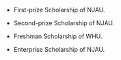 - First-prize Scholarship of NJAU.

- Second-prize Scholarship of NJAU.

- Freshman Scholarship of WHU.

- Enterprise Scholarship of NJAU.

